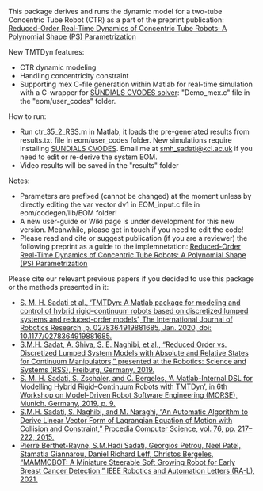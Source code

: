 This package derives and runs the dynamic model for a two-tube Concentric Tube Robot (CTR) as a part of the preprint publication: [Reduced-Order Real-Time Dynamics of Concentric Tube Robots: A Polynomial Shape (PS) Parametrization](https://www.researchgate.net/publication/346036331_Reduced-Order_Real-Time_Dynamics_of_Concentric_Tube_Robots_A_Polynomial_Shape_PS_Parametrization)

New TMTDyn features:
- CTR dynamic modeling
- Handling concentricity constraint
- Supporting mex C-file generation within Matlab for real-time simulation with a C-wrapper for [SUNDIALS CVODES solver](https://computing.llnl.gov/projects/sundials/cvodes): "Demo_mex.c" file in the "eom/user_codes" folder.

How to run:
- Run ctr_35_2_RSS.m in Matlab, it loads the pre-generated results from results.txt file in eom/user_codes folder. New simulations require installing [SUNDIALS CVODES](https://computing.llnl.gov/projects/sundials/cvodes). Email me at smh_sadati@kcl.ac.uk if you need to edit or re-derive the system EOM. 
- Video results will be saved in the "results" folder

Notes:
- Parameters are prefixed (cannot be changed) at the moment unless by directly editing the var vector dv1 in EOM_input.c file in eom/codegen/lib/EOM folder!
- A new user-guide or Wiki page is under development for this new version. Meanwhile, please get in touch if you need to edit the code!
- Please read and cite or suggest publication (if you are a reviewer) the following preprint as a guide to the implemnetation:
[Reduced-Order Real-Time Dynamics of Concentric Tube Robots: A Polynomial Shape (PS) Parametrization](https://www.researchgate.net/publication/346036331_Reduced-Order_Real-Time_Dynamics_of_Concentric_Tube_Robots_A_Polynomial_Shape_PS_Parametrization)

Please cite our relevant previous papers if you decided to use this package or the methods presented in it:
- [S. M. H. Sadati et al., ‘TMTDyn: A Matlab package for modeling and control of hybrid rigid–continuum robots based on discretized lumped systems and reduced-order models’, The International Journal of Robotics Research, p. 0278364919881685, Jan. 2020, doi: 10.1177/0278364919881685.](https://www.researchgate.net/publication/335915427_TMTDyn_A_Matlab_Package_for_Modeling_and_Control_of_Hybrid_Rigid-Continuum_Robots_Based_on_Discretized_Lumped_System_and_Reduced-Order_Models?_sg=65yJ5EQJJgnjvr9ohuMjzS780X0XWanljwr8QWaN9auM8IJ2D-rcASJhffq-b1E0CrX7FtJ2bprcycJrhmQf5khwTs9hKQDCFU0oYW70.pYVS3qSCozpfAwCtsdbw2i-H_LzanR5IVV85KHV2xRN0TfJZIYS5s9mUhVDKTBzuDZk6j3ryf2rZeLnMW_0raw)
- [S.M.H. Sadat, A. Shiva, S. E. Naghibi, et al., “Reduced Order vs. Discretized Lumped System Models with Absolute and Relative States for Continuum Manipulators,” presented at the Robotics: Science and Systems (RSS), Freiburg, Germany, 2019.](https://www.researchgate.net/publication/332980482_Reduced_Order_vs_Discretized_Lumped_System_Models_with_Absolute_and_Relative_States_for_Continuum_Manipulators)
- [S. M. H. Sadati, S. Zschaler, and C. Bergeles, ‘A Matlab-Internal DSL for Modelling Hybrid Rigid–Continuum Robots with TMTDyn’, in 6th Workshop on Model-Driven Robot Software Engineering (MORSE), Munich, Germany, 2019, p. 9.
](https://www.researchgate.net/publication/334898974_A_Matlab-Internal_DSL_for_Modelling_Hybrid_Rigid-Continuum_Robots_with_TMTDyn?_sg=65yJ5EQJJgnjvr9ohuMjzS780X0XWanljwr8QWaN9auM8IJ2D-rcASJhffq-b1E0CrX7FtJ2bprcycJrhmQf5khwTs9hKQDCFU0oYW70.pYVS3qSCozpfAwCtsdbw2i-H_LzanR5IVV85KHV2xRN0TfJZIYS5s9mUhVDKTBzuDZk6j3ryf2rZeLnMW_0raw)
- [S.M.H. Sadati, S. Naghibi, and M. Naraghi, “An Automatic Algorithm to Derive Linear Vector Form of Lagrangian Equation of Motion with Collision and Constraint,” Procedia Computer Science, vol. 76, pp. 217–222, 2015.](https://www.researchgate.net/publication/290003554_An_Automatic_Algorithm_to_Derive_Linear_Vector_Form_of_Lagrangian_Equation_of_Motion_with_Collision_and_Constraint)
- [Pierre Berthet-Rayne, S.M.Hadi Sadati, Georgios Petrou, Neel Patel, Stamatia Giannarou, Daniel Richard Leff, Christos Bergeles, “MAMMOBOT: A Miniature Steerable Soft Growing Robot for Early Breast Cancer Detection,” IEEE Robotics and Automation Letters (RA-L), 2021.](https://www.researchgate.net/publication/349349993_MAMMOBOT_A_Miniature_Steerable_Soft_Growing_Robot_for_Early_Breast_Cancer_Detection)
